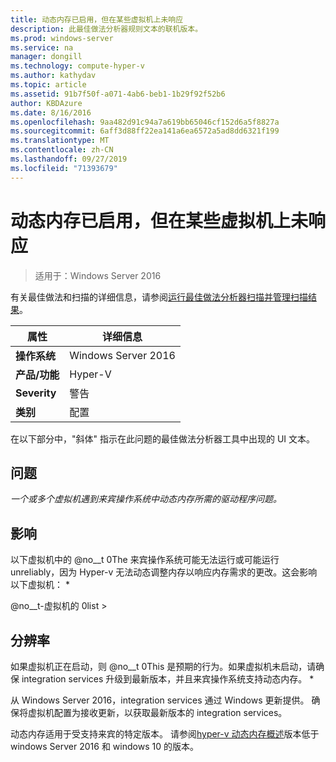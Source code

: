 ```yaml
---
title: 动态内存已启用，但在某些虚拟机上未响应
description: 此最佳做法分析器规则文本的联机版本。
ms.prod: windows-server
ms.service: na
manager: dongill
ms.technology: compute-hyper-v
ms.author: kathydav
ms.topic: article
ms.assetid: 91b7f50f-a071-4ab6-beb1-1b29f92f52b6
author: KBDAzure
ms.date: 8/16/2016
ms.openlocfilehash: 9aa482d91c94a7a619bb65046cf152d6a5f8827a
ms.sourcegitcommit: 6aff3d88ff22ea141a6ea6572a5ad8dd6321f199
ms.translationtype: MT
ms.contentlocale: zh-CN
ms.lasthandoff: 09/27/2019
ms.locfileid: "71393679"
---
```

# <a name="dynamic-memory-is-enabled-but-not-responding-on-some-virtual-machines"></a>动态内存已启用，但在某些虚拟机上未响应

>适用于：Windows Server 2016

有关最佳做法和扫描的详细信息，请参阅[运行最佳做法分析器扫描并管理扫描结果](https://go.microsoft.com/fwlink/p/?LinkID=223177)。  
  
|属性|详细信息|  
|-|-|  
|**操作系统**|Windows Server 2016|  
|**产品/功能**|Hyper-V|  
|**Severity**|警告|  
|**类别**|配置|  
  
在以下部分中，"斜体" 指示在此问题的最佳做法分析器工具中出现的 UI 文本。  
  
## <a name="issue"></a>问题  
*一个或多个虚拟机遇到来宾操作系统中动态内存所需的驱动程序问题。*  
  
## <a name="impact"></a>影响  
以下虚拟机中的 @no__t 0The 来宾操作系统可能无法运行或可能运行 unreliably，因为 Hyper-v 无法动态调整内存以响应内存需求的更改。这会影响以下虚拟机： *  
  
@no__t-虚拟机的 0list >  
  
## <a name="resolution"></a>分辨率  
如果虚拟机正在启动，则 @no__t 0This 是预期的行为。如果虚拟机未启动，请确保 integration services 升级到最新版本，并且来宾操作系统支持动态内存。 *  
  
从 Windows Server 2016，integration services 通过 Windows 更新提供。 确保将虚拟机配置为接收更新，以获取最新版本的 integration services。  
  
动态内存适用于受支持来宾的特定版本。 请参阅[hyper-v 动态内存概述](https://technet.microsoft.com/library/hh831766.aspx)版本低于 windows Server 2016 和 windows 10 的版本。  
  


